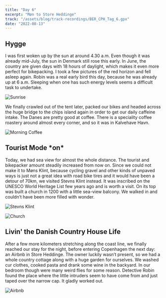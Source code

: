 ```yaml
---
title: "Day 6"
excerpt: "Møn to Store Heddinge"
track: "/assets/blog/track-recordings/BER_CPH_Tag_6.gpx"
date: "2022-08-13"
---
```


## Hygge

I was first woken up by the sun at around 4.30 a.m. Even though it was already mid-July, the sun in Denmark still rose this early. In June, the country are given days with 18 hours of daylight, which makes it even more perfect for bikepacking. I took a few pictures of the red horizon and fell asleep again. Robin was a real early bird this day, because he was already up at 6 a.m. Sleeping when one has such energy levels seems a difficult task to undertake. 

![Sunrise]($BASEPATH/assets/blog/images/day6_sunrise.jpg)

We finally crawled out of the tent later, packed our bikes and headed across the huge bridge to the chips island again in order to get our daily caffeine intake. The Danes are pretty good at coffee. There is a speciality coffee roastery around almost every corner, and so it was in Kalvehave Havn. 

![Morning Coffee]($BASEPATH/assets/blog/images/day6_morning-coffee.jpg)

## Tourist Mode \*on*

Today, we had sea view for almost the whole distance. The tourist and bikepacker amount steadily increased from now on. Since we could not make it to Møns Klint, because cycling gravel and other kinds of unpaved ways is just not a great idea with road bike tires and it would have been a detour of 70km, we visited Stevns Klint instead. It was inscribed on the UNESCO World Heritage List few years ago and is worth a visit. On its top was built a church in 1200 with a little sea-view balcony. We walked in and couldn’t have been more filled with wonder. 

![Stevns Klint]($BASEPATH/assets/blog/images/day6_Stevns-Klint.jpg)

![Church]($BASEPATH/assets/blog/images/day6_church.jpg)

## Livin' the Danish Country House Life

After a few more kilometers stretching along the coast line, we finally reached our stay for the night, before entering Copenhagen the next day: an Airbnb in Store Heddinge. The owner luckily wasn’t present, so we had a whole country cottage along with a huge garden for ourselves. We washed cur clothes, cooked pasta and drank some wine in the backyard. In our bedroom though were many weird flies for some reason. Detective Robin found the place where the little intruders seem to have come from and just taped over the narrow cap. It gladly worked out.  

![Airbnb]($BASEPATH/assets/blog/images/day6_Airbnb.jpg)

